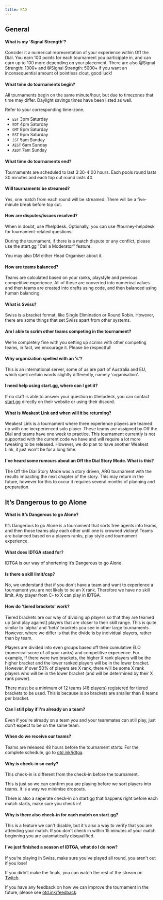 ```yaml
---
title: FAQ
---
```


<Title title="FAQ">
  We get asked a lot of questions, so a FAQ necessary. You can find anything from "What is Signal Strength?" to "What is Swiss?".
</Title>

## General
#### What is my 'Signal Strength'?
Consider it a numerical representation of your experience within Off the Dial. You earn 100 points for each tournament you participate in, and can earn up to 100 more depending on your placement. There are also <Mention>@Signal Strength: 1000+</Mention> and <Mention>@Signal Strength: 5000+</Mention> if you want an inconsequential amount of pointless clout, good luck!

#### What time do tournaments begin?
All tournaments begin on the same minute/hour, but due to timezones that time may differ. Daylight savings times have been listed as well.

Refer to your corresponding time-zone.

- `EST` 3pm Saturday
- `EDT` 4pm Saturday
- `GMT` 8pm Saturday
- `BST` 9pm Saturday
- `JST` 5am Sunday
- `AEST` 6am Sunday
- `AEDT` 7am Sunday

#### What time do tournaments end?
Tournaments are scheduled to last 3:30-4:00 hours.
Each pools round lasts 30 minutes and each top cut round lasts 40.

#### Will tournaments be streamed?
Yes, one match from each round will be streamed. There will be a five-minute break before top cut.

#### How are disputes/issues resolved?
When in doubt, use <Mention>#helpdesk</Mention>. Optionally, you can use <Mention>#tourney-helpdesk</Mention> for tournament-related questions.

During the tournament, if there is a match dispute or any conflict, please use the start.gg "Call a Moderator" feature.

You may also DM either Head Organiser about it.

#### How are teams balanced?
Teams are calculated based on your ranks, playstyle and previous competitive experience. All of these are converted into numerical values and then teams are created into drafts using code, and then balanced using human balancing.

#### What is Swiss?
Swiss is a bracket format, like Single Elimination or Round Robin. However, there are some things that set Swiss apart from other systems.

#### Am I able to scrim other teams competing in the tournament?
We're completely fine with you setting up scrims with other competing teams, in fact, we encourage it. Please be respectful!

#### Why organization spelled with an 's'?
This is an international server, some of us are part of Australia and EU, which spell certain words slightly differently, namely 'organisation'.

#### I need help using start.gg, where can I get it?
If no staff is able to answer your question in <Mention>#helpdesk</Mention>, you can contact [start.gg](https://help.start.gg/) directly on their website or using their discord.

#### What is Weakest Link and when will it be returning?
Weakest Link is a tournament where three experience players are teamed up with one inexperienced solo player. These teams are assigned by Off the Dial and teams have one week to practice. This tournament currently is not supported with the current code we have and will require a lot more tweaking to be released. However, we do plan to have another Weakest Link, it just won't be for a long time.

#### I've heard some rumours about an Off the Dial Story Mode. What is this?
The Off the Dial Story Mode was a story driven, ARG tournament with the results impacting the next chapter of the story. This may return in the future, however for this to occur it requires several months of planning and preparation.

## It’s Dangerous to go Alone
#### What is It’s Dangerous to go Alone?
It’s Dangerous to go Alone is a tournament that sorts free agents into teams, and then those teams play each other until one is crowned victory! Teams are balanced based on a players ranks, play style and tournament experience.

#### What does IDTGA stand for?
IDTGA is our way of shortening It’s Dangerous to go Alone.

#### Is there a skill limit/cap?
No, we understand that if you don't have a team and want to experience a tournament you are not likely to be an X rank. Therefore we have no skill limit. Any player from C- to X can play in IDTGA.

#### How do 'tiered brackets' work?
Tiered brackets are our way of dividing up players so that they are teamed up (and play against) players that are closer to their skill range. This is quite similar to 'alpha' and 'beta' brackets you see in other large tournaments. However, where we differ is that the divide is by individual players, rather than by team. 

Players are divided into even groups based off their cumulative ELO (numerical score of all your ranks) and competitive experience. For example, if there were two brackets, the higher X rank players will be the higher bracket and the lower ranked players will be in the lower bracket. However, if over 50% of players are X rank, there will be some X rank players who will be in the lower bracket (and will be determined by their X rank power).

There must be a minimum of 12 teams (48 players) registered for tiered brackets to be used. This is because is so brackets are smaller than 8 teams per bracket.

#### Can I still play if I'm already on a team?
Even if you're already on a team you and your teammates can still play, just don't expect to be on the same team.

#### When do we receive our teams?
Teams are released 48 hours before the tournament starts. For the complete schedule, go to [otd.ink/idtga](https://otd.ink/idtga).

#### Why is check-in so early?
This check-in is different from the check-in before the tournament.

This is just so we can confirm you are playing before we sort players into teams. It is a way we minimise dropouts.

There is also a seperate check-in on start.gg that happens right before each match starts, make sure you check in!

#### Why is there also check-in for each match on start.gg?

This is a feature we can't disable, but it's also a way to verify that you are attending your match. If you don't check in within 15 minutes of your match beginning you are automatically disqualified.

#### I’ve just finished a season of IDTGA, what do I do now?
If you’re playing in Swiss, make sure you've played all round, you aren't out if you lose!

If you didn’t make the finals, you can watch the rest of the stream on [Twitch](https://twitch.tv/offthedial).

If you have any feedback on how we can improve the tournament in the future, please see [otd.ink/feedback](https://otd.ink/feedback).
